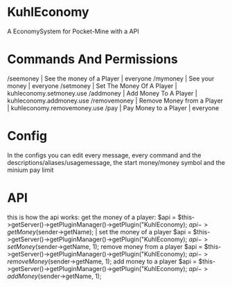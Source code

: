 # KuhlEconomy
A EconomySystem for Pocket-Mine with a API

# Commands And Permissions
/seemoney | See the money of a Player | everyone
/mymoney | See your money | everyone
/setmoney | Set The Money Of A Player | kuhleconomy.setmoney.use
/addmoney | Add Money To A Player | kuhleconomy.addmoney.use
/removemoney | Remove Money from a Player | kuhleconomy.removemoney.use
/pay | Pay Money to a Player | everyone

# Config
In the configs you can edit every message, every command and the descriptions/aliases/usagemessage, the start money/money symbol and the minium pay limit

# API
this is how the api works:
get the money of a player:
$api = $this->getServer()->getPluginManager()->getPlugin("KuhlEconomy);
$api->getMoney($sender->getName); |
set the money of a player
$api = $this->getServer()->getPluginManager()->getPlugin("KuhlEconomy);
$api->setMoney($sender->getName, 1);
remove money from a player
$api = $this->getServer()->getPluginManager()->getPlugin("KuhlEconomy);
$api->removeMoney($sender->getName, 1);
add money to a player
$api = $this->getServer()->getPluginManager()->getPlugin("KuhlEconomy);
$api->addMoney($sender->getName, 1);
